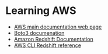 # Learning AWS 

- [AWS main documentation web page](https://docs.aws.amazon.com/)
- [Boto3 documenation](https://boto3.amazonaws.com/v1/documentation/api/latest/guide/quickstart.html)
- [Amazon Redshift Documentation](https://docs.aws.amazon.com/redshift/)
- [AWS CLI Redshift reference](https://docs.aws.amazon.com/cli/latest/reference/redshift/#cli-aws-redshift)
